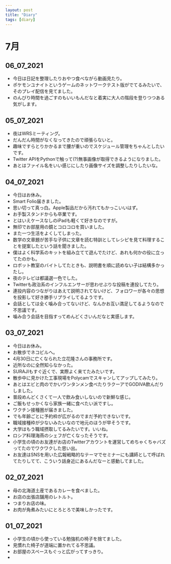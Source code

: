 ```yaml
---
layout: post
title: "Diary"
tags: [diary]
---
```


# 7月
## 06_07_2021
* 今日は日記を整理したりおやつ食べながら動画見たり。
* ポケモンユナイトというゲームのネットワークテスト版がでてるみたいで、そのプレイ配信を見てました。
* のんびり時間を過ごすのもいいもんだなと着実に大人の階段を登りつつある気がします。

## 05_07_2021
* 夜はWRSミーティング。
* だんだん時間がなくなってきたので頑張らないと。
* 趣味ですらとりかかるまで腰が重いのでスケジュール管理をちゃんとしたいです。
* Twitter APIをPythonで触って(?)無事画像が取得できるようになりました。
* あとはファイル名をいい感じにしたり画像サイズを調整したりしたいな。

## 04_07_2021
* 今日はお休み。
* Smart Folio届きました。
* 思い切って真っ白。Apple製品だから汚れてもかっこいいはず。
* お手製スタンドからも卒業です。
* とはいえケースなしのiPadも軽くて好きなのですが。
* 無印でお部屋用の鏡とコロコロを買いました。
* また一つ生活をよくしてしまった。
* 数学の文章題が苦手な子供に文章を読む特訓としてレシピを見て料理することを提案したという話を聞きました。
* 僕はよく科学系のキットを組み立てて遊んでたけど、あれも何かの役に立ってたのかも。
* ロボット教室のバイトしてたときも、説明書を順に読めない子は結構多かったし。
* 夜のテレビは都議選一色でした。
* Twitterも政治系のインフルエンサーが思わせぶりな投稿を連投してたり。
* 連投内容のつながりはあえて説明されてないけど、フォロワーが各々の思想を投影して好き勝手リプライしてるようです。
* 会話としては全く噛み合ってないけど、なんかお互い満足してるようなので不思議です。
* 噛み合う会話を目指すってめんどくさいんだなと実感します。

## 03_07_2021
* 今日はお休み。
* お散歩でネコビルへ。
* 4月30日に亡くなられた立花隆さんの事務所です。
* 近所なのに全然知らなかった。
* SURAJIもすぐ近くで、実際よく来てたみたいです。
* 散歩中に見かけた工事現場をPolycamでスキャンしてアップしてみたり。
* あとはエビと肉のでかいワンタンメン食べたりラクーアでGODIVA飲んだりしました。
* 普段めんどくさくて一人で飲み食いしないので新鮮な感じ。
* ご飯もせっかくなら家族一緒に食べたい派ですし。
* ワクチン接種圏が届きました。
* でも年齢ごとに予約枠が広がるのでまだ予約できないです。
* 職域接種枠が少ないみたいなので地元のほうが早そうです。
* 大学はもう職域摂取してるみたいです。いいね。
* ロシア料理海燕のシェフが亡くなったそうです。
* 小学生の頃のお友達がお店のTwitterアカウントを運営してめちゃくちゃバズってたのでワクワクした思い出。
* お友達はSNSを用いた広報戦略的なテーマでセミナーにも講師として呼ばれてたりしてて、こういう話身近にあるんだなーと感動してました。

## 02_07_2021
* 母の北海道土産であるカレーを食べました。
* お店の出張店舗用のレトルト。
* つまりお店の味。
* お肉が角煮みたいにとろとろで美味しかったです。

## 01_07_2021
* 小学生の頃から使っている勉強机の椅子を捨てました。
* 見慣れた椅子が道端に置かれてる不思議。
* お部屋のスペースもぐっと広がってすっきり。
* 
